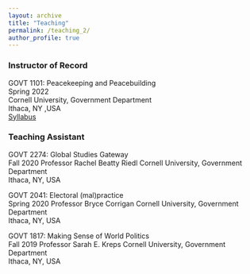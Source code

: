 ```yaml
---
layout: archive
title: "Teaching"
permalink: /teaching_2/
author_profile: true
---
```


### Instructor of Record
GOVT 1101: Peacekeeping and Peacebuilding \
Spring 2022 \
Cornell University, Government Department \
Ithaca, NY ,USA \
[Syllabus](/files/GOVT1101102.pdf)

### Teaching Assistant
GOVT 2274: Global Studies Gateway \
Fall 2020
Professor Rachel Beatty Riedl
Cornell University, Government Department \
Ithaca, NY, USA 

GOVT 2041: Electoral (mal)practice \
Spring 2020
Professor Bryce Corrigan
Cornell University, Government Department \
Ithaca, NY, USA 

GOVT 1817: Making Sense of World Politics \
Fall 2019
Professor Sarah E. Kreps
Cornell University, Government Department \
Ithaca, NY, USA 
